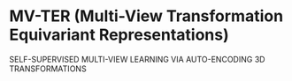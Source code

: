 # MV-TER (Multi-View Transformation Equivariant Representations)

SELF-SUPERVISED MULTI-VIEW LEARNING VIA AUTO-ENCODING 3D TRANSFORMATIONS
